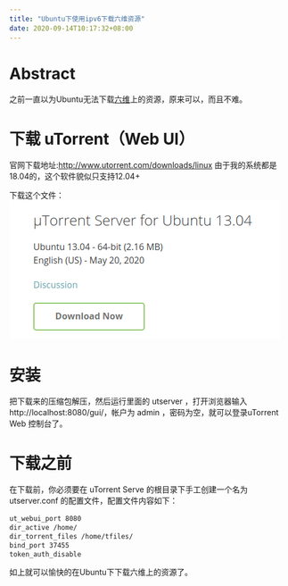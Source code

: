 ```yaml
---
title: "Ubuntu下使用ipv6下载六维资源"
date: 2020-09-14T10:17:32+08:00
---
```


# Abstract

之前一直以为Ubuntu无法下载[六维](http://bt.neu6.edu.cn/forum.php)上的资源，原来可以，而且不难。

# 下载 uTorrent（Web UI）
官网下载地址:http://www.utorrent.com/downloads/linux
由于我的系统都是18.04的，这个软件貌似只支持12.04+  

下载这个文件：
![2020-09-14-11-06-22.png](2020-09-14-11-06-22.png)

# 安装
把下载来的压缩包解压，然后运行里面的 utserver ，打开浏览器输入http://localhost:8080/gui/，帐户为 admin ，密码为空，就可以登录uTorrent Web 控制台了。

# 下载之前
在下载前，你必须要在 uTorrent Serve 的根目录下手工创建一个名为 utserver.conf 的配置文件，配置文件内容如下：
```
ut_webui_port 8080
dir_active /home/
dir_torrent_files /home/tfiles/
bind_port 37455
token_auth_disable
```

如上就可以愉快的在Ubuntu下下载六维上的资源了。